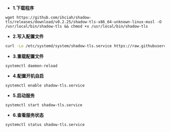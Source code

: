 - **1.下载程序**

```
wget https://github.com/ihciah/shadow-tls/releases/download/v0.2.25/shadow-tls-x86_64-unknown-linux-musl -O /usr/local/bin/shadow-tls && chmod +x /usr/local/bin/shadow-tls
```
- **2.写入配置文件**

```bash
curl -Lo /etc/systemd/system/shadow-tls.service https://raw.githubusercontent.com/MHY2233/Shadow-Tls/main/shadow-tls.service && systemctl daemon-reload
```
- **3.重载配置文件**
```
systemctl daemon-reload
```

- **4.配置开机自启**
```
systemctl enable shadow-tls.service
```

- **5.启动服务**
```
systemctl start shadow-tls.service
```

- **6.查看服务状态**
```
systemctl status shadow-tls.service
```

